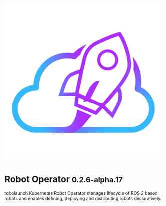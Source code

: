 

<!-- background image -->

![](https://raw.githubusercontent.com/robolaunch/trademark/main/logos/svg/rocket.svg)

# Robot Operator <small>0.2.6-alpha.17</small>

robolaunch Kubernetes Robot Operator manages lifecycle of ROS 2 based robots and enables defining, deploying and distributing robots declaratively.